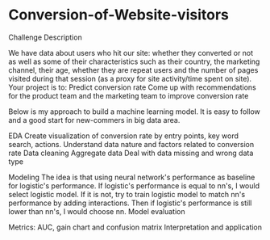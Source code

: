 # Conversion-of-Website-visitors

Challenge Description

We have data about users who hit our site: whether they converted or not as well as some of
their characteristics such as their country, the marketing channel, their age, whether they are
repeat users and the number of pages visited during that session (as a proxy for site
activity/time spent on site).
Your project is to:
  Predict conversion rate
  Come up with recommendations for the product team and the marketing team to improve conversion rate

Below is my approach to build a machine learning model. It is easy to follow and a good start for new-commers in big data area.

EDA
  Create visualization of conversion rate by entry points, key word search, actions.
  Understand data nature and factors related to conversion rate
  Data cleaning
  Aggregate data
  Deal with data missing and wrong data type

Modeling
  The idea is that using neural network's performance as baseline for logistic's performance. If logistic's performance is equal to nn's, I would select logistic model. If it is not, try to train logistic model to match nn's performance by adding interactions. Then if logistic's performance is still lower than nn's, I would choose nn.
Model evaluation
  
Metrics: AUC, gain chart and confusion matrix
Interpretation and application
